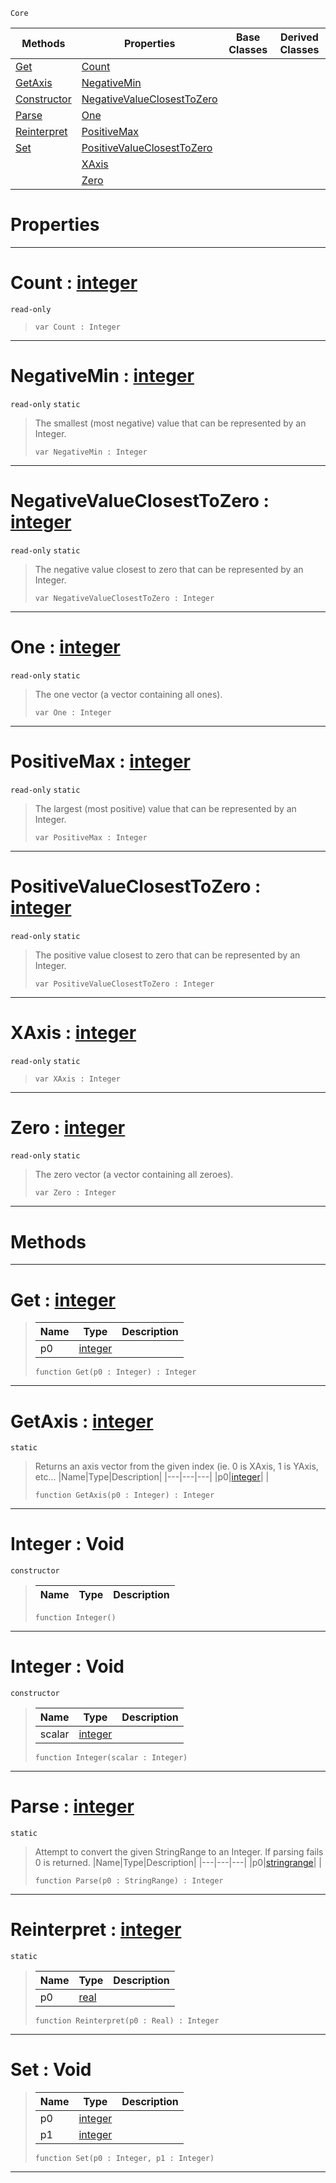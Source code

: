  `Core`

|Methods|Properties|Base Classes|Derived Classes|
|---|---|---|---|
|[Get](integer.md#get-zilch-engine-document)|[Count](integer.md#count-zilch-engine-docume)| | |
|[GetAxis](integer.md#getaxis-zilch-engine-docu)|[NegativeMin](integer.md#negativemin-zilch-engine)| | |
|[Constructor](integer.md#integer-void)|[NegativeValueClosestToZero](integer.md#negativevalueclosesttoze)| | |
|[Parse](integer.md#parse-zilch-engine-docume)|[One](integer.md#one-zilch-engine-document)| | |
|[Reinterpret](integer.md#reinterpret-zilch-engine)|[PositiveMax](integer.md#positivemax-zilch-engine)| | |
|[Set](integer.md#set-void)|[PositiveValueClosestToZero](integer.md#positivevalueclosesttoze)| | |
| |[XAxis](integer.md#xaxis-zilch-engine-docume)| | |
| |[Zero](integer.md#zilch-zilch-engine-documen)| | |


 #  Properties


---  
 #  Count : [integer](integer.md)

 `read-only`

> 
> ```TS:Nada
> var Count : Integer


---  
 #  NegativeMin : [integer](integer.md)

 `read-only` `static`

> The smallest (most negative) value that can be represented by an Integer.
> ```TS:Nada
> var NegativeMin : Integer


---  
 #  NegativeValueClosestToZero : [integer](integer.md)

 `read-only` `static`

> The negative value closest to zero that can be represented by an Integer.
> ```TS:Nada
> var NegativeValueClosestToZero : Integer


---  
 #  One : [integer](integer.md)

 `read-only` `static`

> The one vector (a vector containing all ones).
> ```TS:Nada
> var One : Integer


---  
 #  PositiveMax : [integer](integer.md)

 `read-only` `static`

> The largest (most positive) value that can be represented by an Integer.
> ```TS:Nada
> var PositiveMax : Integer


---  
 #  PositiveValueClosestToZero : [integer](integer.md)

 `read-only` `static`

> The positive value closest to zero that can be represented by an Integer.
> ```TS:Nada
> var PositiveValueClosestToZero : Integer


---  
 #  XAxis : [integer](integer.md)

 `read-only` `static`

> 
> ```TS:Nada
> var XAxis : Integer


---  
 #  Zero : [integer](integer.md)

 `read-only` `static`

> The zero vector (a vector containing all zeroes).
> ```TS:Nada
> var Zero : Integer


---  
 #  Methods


---  
 #  Get : [integer](integer.md)

> 
> |Name|Type|Description|
> |---|---|---|
> |p0|[integer](integer.md)| |
> ```TS:Nada
> function Get(p0 : Integer) : Integer
> ``` 


---  
 #  GetAxis : [integer](integer.md)

 `static`

> Returns an axis vector from the given index (ie. 0 is XAxis, 1 is YAxis, etc...
> |Name|Type|Description|
> |---|---|---|
> |p0|[integer](integer.md)| |
> ```TS:Nada
> function GetAxis(p0 : Integer) : Integer
> ``` 


---  
 #  Integer : Void

 `constructor`

> 
> |Name|Type|Description|
> |---|---|---|
> ```TS:Nada
> function Integer()
> ``` 


---  
 #  Integer : Void

 `constructor`

> 
> |Name|Type|Description|
> |---|---|---|
> |scalar|[integer](integer.md)| |
> ```TS:Nada
> function Integer(scalar : Integer)
> ``` 


---  
 #  Parse : [integer](integer.md)

 `static`

> Attempt to convert the given StringRange to an Integer. If parsing fails 0 is returned.
> |Name|Type|Description|
> |---|---|---|
> |p0|[stringrange](stringrange.md)| |
> ```TS:Nada
> function Parse(p0 : StringRange) : Integer
> ``` 


---  
 #  Reinterpret : [integer](integer.md)

 `static`

> 
> |Name|Type|Description|
> |---|---|---|
> |p0|[real](real.md)| |
> ```TS:Nada
> function Reinterpret(p0 : Real) : Integer
> ``` 


---  
 #  Set : Void

> 
> |Name|Type|Description|
> |---|---|---|
> |p0|[integer](integer.md)| |
> |p1|[integer](integer.md)| |
> ```TS:Nada
> function Set(p0 : Integer, p1 : Integer)
> ``` 


---  
 

 